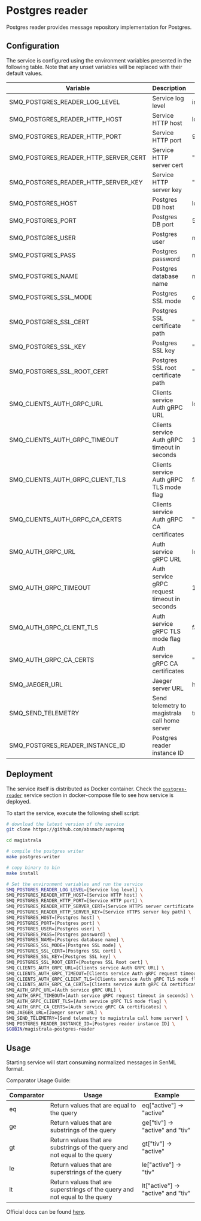 # Postgres reader

Postgres reader provides message repository implementation for Postgres.

## Configuration

The service is configured using the environment variables presented in the
following table. Note that any unset variables will be replaced with their
default values.

| Variable                            | Description                                   | Default                      |
| ----------------------------------- | --------------------------------------------- | ---------------------------- |
| SMQ_POSTGRES_READER_LOG_LEVEL        | Service log level                             | info                         |
| SMQ_POSTGRES_READER_HTTP_HOST        | Service HTTP host                             | localhost                    |
| SMQ_POSTGRES_READER_HTTP_PORT        | Service HTTP port                             | 9009                         |
| SMQ_POSTGRES_READER_HTTP_SERVER_CERT | Service HTTP server cert                      | ""                           |
| SMQ_POSTGRES_READER_HTTP_SERVER_KEY  | Service HTTP server key                       | ""                           |
| SMQ_POSTGRES_HOST                    | Postgres DB host                              | localhost                    |
| SMQ_POSTGRES_PORT                    | Postgres DB port                              | 5432                         |
| SMQ_POSTGRES_USER                    | Postgres user                                 | magistrala                   |
| SMQ_POSTGRES_PASS                    | Postgres password                             | magistrala                   |
| SMQ_POSTGRES_NAME                    | Postgres database name                        | messages                     |
| SMQ_POSTGRES_SSL_MODE                | Postgres SSL mode                             | disabled                     |
| SMQ_POSTGRES_SSL_CERT                | Postgres SSL certificate path                 | ""                           |
| SMQ_POSTGRES_SSL_KEY                 | Postgres SSL key                              | ""                           |
| SMQ_POSTGRES_SSL_ROOT_CERT           | Postgres SSL root certificate path            | ""                           |
| SMQ_CLIENTS_AUTH_GRPC_URL            | Clients service Auth gRPC URL                 | localhost:7000               |
| SMQ_CLIENTS_AUTH_GRPC_TIMEOUT        | Clients service Auth gRPC timeout in seconds  | 1s                           |
| SMQ_CLIENTS_AUTH_GRPC_CLIENT_TLS     | Clients service Auth gRPC TLS mode flag       | false                        |
| SMQ_CLIENTS_AUTH_GRPC_CA_CERTS       | Clients service Auth gRPC CA certificates     | ""                           |
| SMQ_AUTH_GRPC_URL                    | Auth service gRPC URL                         | localhost:7001               |
| SMQ_AUTH_GRPC_TIMEOUT                | Auth service gRPC request timeout in seconds  | 1s                           |
| SMQ_AUTH_GRPC_CLIENT_TLS             | Auth service gRPC TLS mode flag               | false                        |
| SMQ_AUTH_GRPC_CA_CERTS               | Auth service gRPC CA certificates             | ""                           |
| SMQ_JAEGER_URL                       | Jaeger server URL                             | http://jaeger:4318/v1/traces |
| SMQ_SEND_TELEMETRY                   | Send telemetry to magistrala call home server | true                         |
| SMQ_POSTGRES_READER_INSTANCE_ID      | Postgres reader instance ID                   |                              |

## Deployment

The service itself is distributed as Docker container. Check the [`postgres-reader`](https://github.com/absmach/supermq/blob/main/docker/addons/postgres-reader/docker-compose.yml#L17-L41) service section in
docker-compose file to see how service is deployed.

To start the service, execute the following shell script:

```bash
# download the latest version of the service
git clone https://github.com/absmach/supermq

cd magistrala

# compile the postgres writer
make postgres-writer

# copy binary to bin
make install

# Set the environment variables and run the service
SMQ_POSTGRES_READER_LOG_LEVEL=[Service log level] \
SMQ_POSTGRES_READER_HTTP_HOST=[Service HTTP host] \
SMQ_POSTGRES_READER_HTTP_PORT=[Service HTTP port] \
SMQ_POSTGRES_READER_HTTP_SERVER_CERT=[Service HTTPS server certificate path] \
SMQ_POSTGRES_READER_HTTP_SERVER_KEY=[Service HTTPS server key path] \
SMQ_POSTGRES_HOST=[Postgres host] \
SMQ_POSTGRES_PORT=[Postgres port] \
SMQ_POSTGRES_USER=[Postgres user] \
SMQ_POSTGRES_PASS=[Postgres password] \
SMQ_POSTGRES_NAME=[Postgres database name] \
SMQ_POSTGRES_SSL_MODE=[Postgres SSL mode] \
SMQ_POSTGRES_SSL_CERT=[Postgres SSL cert] \
SMQ_POSTGRES_SSL_KEY=[Postgres SSL key] \
SMQ_POSTGRES_SSL_ROOT_CERT=[Postgres SSL Root cert] \
SMQ_CLIENTS_AUTH_GRPC_URL=[Clients service Auth GRPC URL] \
SMQ_CLIENTS_AUTH_GRPC_TIMEOUT=[Clients service Auth gRPC request timeout in seconds] \
SMQ_CLIENTS_AUTH_GRPC_CLIENT_TLS=[Clients service Auth gRPC TLS mode flag] \
SMQ_CLIENTS_AUTH_GRPC_CA_CERTS=[Clients service Auth gRPC CA certificates] \
SMQ_AUTH_GRPC_URL=[Auth service gRPC URL] \
SMQ_AUTH_GRPC_TIMEOUT=[Auth service gRPC request timeout in seconds] \
SMQ_AUTH_GRPC_CLIENT_TLS=[Auth service gRPC TLS mode flag] \
SMQ_AUTH_GRPC_CA_CERTS=[Auth service gRPC CA certificates] \
SMQ_JAEGER_URL=[Jaeger server URL] \
SMQ_SEND_TELEMETRY=[Send telemetry to magistrala call home server] \
SMQ_POSTGRES_READER_INSTANCE_ID=[Postgres reader instance ID] \
$GOBIN/magistrala-postgres-reader
```

## Usage

Starting service will start consuming normalized messages in SenML format.

Comparator Usage Guide:

| Comparator | Usage                                                                       | Example                            |
| ---------- | --------------------------------------------------------------------------- | ---------------------------------- |
| eq         | Return values that are equal to the query                                   | eq["active"] -> "active"           |
| ge         | Return values that are substrings of the query                              | ge["tiv"] -> "active" and "tiv"    |
| gt         | Return values that are substrings of the query and not equal to the query   | gt["tiv"] -> "active"              |
| le         | Return values that are superstrings of the query                            | le["active"] -> "tiv"              |
| lt         | Return values that are superstrings of the query and not equal to the query | lt["active"] -> "active" and "tiv" |

Official docs can be found [here](https://docs.magistrala.abstractmachines.fr).
